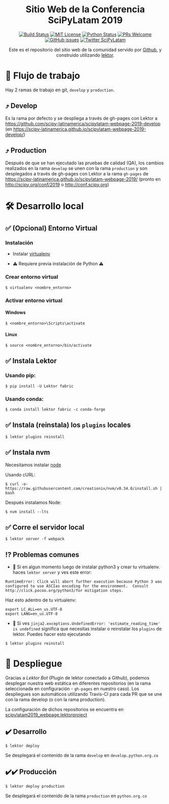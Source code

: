 <div align="center">

# Sitio Web de la Conferencia SciPyLatam 2019

[![Build Status][build-badge]][build]
[![MIT License][license-badge]][LICENSE]
[![Python Status](https://img.shields.io/badge/Python-%3E%3D3.5-blue.svg?longCache=true&style=flat-square)](https://www.python.org/)
[![PRs Welcome][prs-badge]][prs] 
[![GitHub issues](https://img.shields.io/github/issues/scipy-latinamerica/scipylatam-webpage-2019.svg?style=flat-square)](scipy-latinamerica/scipylatam-webpage-2019/issues)
[![Twitter SciPyLatam](https://img.shields.io/twitter/url/http/shields.io.svg?style=social)](https://twitter.com/scipyla)

Este es el repositorio del sitio web de la comunidad servido por [Github](scipy-latinamerica/scipylatam-webpage-2019), y
construido utilizando [lektor](https://www.getlektor.com).

</div>

# 🔀 Flujo de trabajo

Hay 2 ramas de trabajo en git, `develop` y `production`.

## ⤴️ Develop

Es la rama por defecto y se despliega a través de gh-pages con Lektor a
https://github.com/scipy-latinamerica/scipylatam-webpage-2019-develop
(en https://scipy-latinamerica.github.io/scipylatam-webpage-2019-develop/)

## ⤴️ Production

Después de que se han ejecutado las pruebas de calidad (QA), los cambios
realizados en la rama `develop` se unen con la rama `production` y son
desplegados a través de gh-pages con Lektor a la rama `gh-pages` de
https://scipy-latinamerica.github.io/scipylatam-webpage-2019/
(pronto en http://scipy.org/conf/2019 o http://conf.scipy.org)

# 🛠 Desarrollo local

## ✅ (Opcional) Entorno Virtual

### Instalación

* Instalar [virtualenv](https://virtualenv.pypa.io/en/stable/installation/)

* ⚠️️ Requiere previa instalación de Python ⚠️

### Crear entorno virtual

```
$ virtualenv <nombre_entorno>
```

### Activar entorno virtual

#### Windows

```
$ <nombre_entorno>\Scripts\activate
```

#### Linux

```
$ source <nombre_entorno>/bin/activate
```

## ✅ Instala Lektor

### Usando pip:
```
$ pip install -U Lektor fabric
```

### Usando conda:

```
$ conda install lektor fabric -c conda-forge
```

## ✅ Instala (reinstala) los `plugins` locales

```
$ lektor plugins reinstall
```

## ✅ Instala nvm

Necesitamos instalar [node](https://github.com/creationix/nvm)

Usando cURL:

```
$ curl -o- https://raw.githubusercontent.com/creationix/nvm/v0.34.0/install.sh | bash
```

Después instalamos Node:

```
$ nvm install --lts
```

## ✅ Corre el servidor local

```
$ lektor server -f webpack
```

## ⁉️ Problemas comunes

* 🔴 Si en algun momento luego de instalar python3 y crear tu virtualenv. haces `lektor server` y ves este error:

```
RuntimeError: Click will abort further execution because Python 3 was configured to use ASCIas encoding for the environment.  Consult http://click.pocoo.org/python3/for mitigation steps.
```
Haz esto adentro de tu virtualenv:
```
export LC_ALL=en_us.UTF-8
export LANG=en_us.UTF-8
```

* 🔴 Si ves `jinja2.exceptions.UndefinedError: 'estimate_reading_time' is undefined` significa que necesitas instalar o reinstalar los `plugins` de lektor. Puedes hacer esto ejecutando

```
$ lektor plugins reinstall
```

# 🚀 Despliegue

Gracias a _Lektor Bot_ (Plugin de lektor conectado a Github), podemos desplegar nuestra web estática en diferentes repositorios (en la rama seleccionada en configuración - `gh-pages` en nuestro caso). Los despliegues son automáticos utilizando Travis-CI para cada PR que se
une con la rama develop (o con la rama production).

La configuración de dichos repositorios se encuentra en [scipylatam2019_webpage.lektorproject](https://github.com/scipy-latinamerica/scipylatam-webpage-2019/blob/develop/scipylatam2019_webpage.lektorproject)

## ✔️ Desarrollo

```
$ lektor deploy
```

Se desplegará el contenido de la rama `develop` en `develop.python.org.co`

## ✔️✔️ Producción

```
$ lektor deploy production
```

Se desplegará el contenido de la rama `production` en `python.org.co`

[build-badge]: https://img.shields.io/travis/scipy-latinamerica/scipylatam-webpage-2019.svg?style=flat-square
[build]: https://travis-ci.org/scipy-latinamerica/scipylatam-webpage-2019
[license-badge]: https://img.shields.io/npm/l/all-contributors.svg?style=flat-square
[license]: https://github.com/scipy-latinamerica/scipylatam-webpage-2019/blob/develop/LICENSE.txt
[prs-badge]: https://img.shields.io/badge/Issues-welcome-brightgreen.svg?style=flat-square
[prs]: https://github.com/scipy-latinamerica/scipylatam-webpage-2019/issues/new
[github-watch-badge]: https://img.shields.io/github/watchers/kentcdodds/all-contributors.svg?style=social
[github-watch]: https://github.com/kentcdodds/all-contributors/watchers
